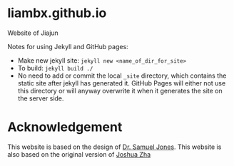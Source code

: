 # liambx.github.io 
Website of Jiajun

Notes for using Jekyll and GitHub pages:

* Make new jekyll site: `jekyll new <name_of_dir_for_site>`
* To build: `jekyll build ./`
* No need to add or commit the local `_site` directory, which contains
the static site after jekyll has generated it. GitHub Pages will either
not use this directory or will anyway overwrite it when it generates
the site on the server side.

# Acknowledgement
This website is based on the design of [Dr. Samuel Jones](https://swjones.github.io).
This website is also based on the original version of [Joshua Zha](https://joshuazha.github.io)
